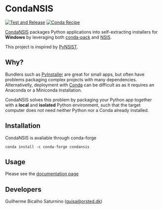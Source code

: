 CondaNSIS
==========

[![Test and Release](https://github.com/guilhermebs/CondaNSIS/actions/workflows/main.yml/badge.svg)](https://github.com/guilhermebs/CondaNSIS/actions/workflows/main.yml) [![Conda Recipe](https://img.shields.io/badge/recipe-condansis-green.svg)](https://anaconda.org/conda-forge/condansis)

[CondaNSIS](https://guilhermebs.github.io/CondaNSIS/) packages Python applications into self-extracting installers for **Windows** by leveraging both [conda-pack](https://conda.github.io/conda-pack/) and [NSIS](https://nsis.sourceforge.io/Main_Page).

This project is inspired by [PyNSIST](https://pynsist.readthedocs.io/en/latest/).

Why?
----
Bundlers such as [PyInstaller](https://www.pyinstaller.org/) are great for small apps, but often have problems packaging complex projects with many dependencies.
Alternativelly, deployment with [Conda](https://docs.conda.io/en/latest/) can be difficult as as it requires an Anaconda or a Miniconda installation.

CondaNSIS solves this problem by packaging your Python app together with a **local** and **isolated** Python environment, such that the target computer does not need neither Python nor a Conda already installed.

Installation
------------
CondaNSIS is avaliable through conda-forge

```
conda install -c conda-forge condansis
```

Usage
------
Please see the [documentation page](http://guilhermebs.github.io/CondaNSIS)

Developers
-----------
Guilherme Bicalho Saturnino (guisa@orsted.dk)
